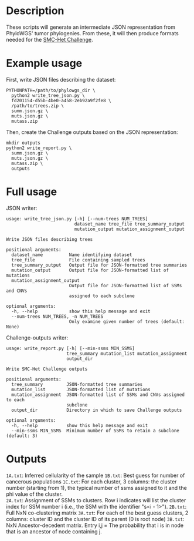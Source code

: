 Description
===========
These scripts will generate an intermediate JSON representation from PhyloWGS'
tumor phylogenies. From these, it will then produce formats needed for the
[SMC-Het Challenge](http://dreamchallenges.org/project/home-upcoming/dream-9-5-icgc-tcga-dream-somatic-mutation-calling-tumor-heterogeneity-challenge-smc-het/).


Example usage
=============

First, write JSON files describing the dataset:

    PYTHONPATH=/path/to/phylowgs_dir \
      python2 write_tree_json.py \
      fd201154-d55b-4be0-a458-2eb92a9f2fe8 \
      /path/to/trees.zip \
      summ.json.gz \
      muts.json.gz \
      mutass.zip

Then, create the Challenge outputs based on the JSON representation:

    mkdir outputs
    python2 write_report.py \
      summ.json.gz \
      muts.json.gz \
      mutass.zip \
      outputs


Full usage
==========
JSON writer:

    usage: write_tree_json.py [-h] [--num-trees NUM_TREES]
                              dataset_name tree_file tree_summary_output
                              mutation_output mutation_assignment_output

    Write JSON files describing trees

    positional arguments:
      dataset_name          Name identifying dataset
      tree_file             File containing sampled trees
      tree_summary_output   Output file for JSON-formatted tree summaries
      mutation_output       Output file for JSON-formatted list of mutations
      mutation_assignment_output
                            Output file for JSON-formatted list of SSMs and CNVs
                            assigned to each subclone

    optional arguments:
      -h, --help            show this help message and exit
      --num-trees NUM_TREES, -n NUM_TREES
                            Only examine given number of trees (default: None)


Challenge-outputs writer:

    usage: write_report.py [-h] [--min-ssms MIN_SSMS]
                           tree_summary mutation_list mutation_assignment
                           output_dir

    Write SMC-Het Challenge outputs

    positional arguments:
      tree_summary         JSON-formatted tree summaries
      mutation_list        JSON-formatted list of mutations
      mutation_assignment  JSON-formatted list of SSMs and CNVs assigned to each
                           subclone
      output_dir           Directory in which to save Challenge outputs

    optional arguments:
      -h, --help           show this help message and exit
      --min-ssms MIN_SSMS  Minimum number of SSMs to retain a subclone (default: 3)

Outputs
=======
`1A.txt`: Inferred cellularity of the sample
`1B.txt`: Best guess for number of cancerous populations
`1C.txt`: For each cluster, 3 columns: the cluster number (starting from 1),  the typical number of ssms assigned to it and the phi value of the cluster.  
`2A.txt`: Assignment of SSMs to clusters. Row i indicates will list the cluster index for SSM number i (i.e., the SSM with the identifier "s<i - 1>").
`2B.txt`: Full NxN co-clustering matrix
`3A.txt`: For each of the best guess clusters, 2 columns: cluster ID and the cluster ID of its parent (0 is root node)
`3B.txt`: NxN Ancestor-decedent matrix. Entry i,j = The probability that i is in node that is an ancestor of node containing j. 
